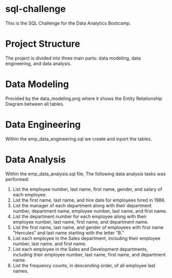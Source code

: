 # sql-challenge

This is the SQL Challenge for the Data Analytics Bootcamp. 

# Project Structure
The project is divided into three main parts: data modeling, data engineering, and data analysis.

# Data Modeling
Provided by the data_modeling.png where it shows the Entity Relationship Diagram between all tables.

# Data Engineering
Within the emp_data_engineering.sql we create and inport the tables.

# Data Analysis
Within the emp_data_analysis.sql file, 
The following data analysis tasks was performed:

1. List the employee number, last name, first name, gender, and salary of each employee.
2. List the first name, last name, and hire date for employees hired in 1986.
3. List the manager of each department along with their department number, department name, employee number, last name, and first name.
4. List the department number for each employee along with their employee number, last name, first name, and department name.
5. List the first name, last name, and gender of employees with first name "Hercules" and last name starting with the letter "B."
6. List each employee in the Sales department, including their employee number, last name, and first name.
7. List each employee in the Sales and Development departments, including their employee number, last name, first name, and department name.
8. List the frequency counts, in descending order, of all employee last names.
